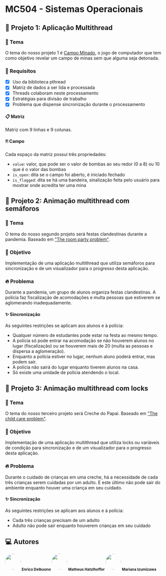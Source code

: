 # MC504 - Sistemas Operacionais

## 💽 Projeto 1: Aplicação Multithread 

### 🎲 Tema 
O tema do nosso projeto 1 é  [Campo Minado](https://pt.wikipedia.org/wiki/Campo_minado), o jogo de computador que tem como objetivo revelar um campo de minas sem que alguma seja detonada.

### 📌 Requisitos 
- [x] Uso da biblioteca pthread 
- [x] Matriz de dados a ser lida e processada
- [x] Threads colaboram neste processamento
- [x] Estratégias para divisão de trabalho
- [x] Problema que dispense sincronização durante o processamento

#### 📋 Matriz 
Matriz com 9 linhas e 9 colunas. 

#### 🃏 Campo

Cada espaço da matriz possui três propriedades:

* ``value``: valor, que pode ser o valor de bombas ao seu redor (0 a 8) ou 10 que é o valor das bombas
* ``is_open``: dita se o campo foi aberto, é iniciado fechado
* ``is_flagged``: dita se há uma bandeira, sinalização feita pelo usuário para mostrar onde acredita ter uma mina

## 💽 Projeto 2: Animação multithread com semáforos

### 🎉 Tema
O tema do nosso segundo projeto será festas clandestinas durante a pandemia. Baseado em ["The room party problem"](https://greenteapress.com/semaphores/LittleBookOfSemaphores.pdf).

### 🎯 Objetivo
Implementação de uma aplicação multithread que utiliza semáforos para sincronização e de um visualizador para o progresso desta aplicação.

### 🔥 Problema
Durante a pandemia, um grupo de alunos organiza festas clandestinas. A polícia faz fiscalização de acomodações e multa pessoas que estiverem se aglomerando inadequadamente.

#### ✨ Sincronização
As seguintes restrições se aplicam aos alunos e à polícia:
* Qualquer número de estudantes pode estar na festa ao mesmo tempo.
* A polícia só pode entrar na acomodação se não houverem alunos no lugar (fiscalização) ou se houverem mais de 20 (multa as pessoas e dispersa a aglomeração).
* Enquanto a polícia estiver no lugar, nenhum aluno poderá entrar, mas podem sair.
* A polícia não sairá do lugar enquanto tiverem alunos na casa.
* Só existe uma unidade de polícia atendendo o local.

## 💽 Projeto 3: Animação multithread com locks

### 🍼 Tema
O tema do nosso terceiro projeto será Creche do Papai. Baseado em ["The child care problem"](https://greenteapress.com/semaphores/LittleBookOfSemaphores.pdf).

### 🎯 Objetivo
Implementação de uma aplicação multithread que utiliza locks ou variáveis de condição para sincronização e de um visualizador para o progresso desta aplicação.

### 🔥 Problema
Durante o cuidado de crianças em uma creche, há a necessidade de cada três crianças serem cuidadas por um adulto. E este último não pode sair do ambiente enquanto houver uma criança em seu cuidado.

#### ✨ Sincronização
As seguintes restrições se aplicam aos alunos e à polícia:
* Cada três crianças precisam de um adulto
* Adulto não pode sair enquanto houverem crianças em seu cuidado

## 💻 Autores 

<img style="border-radius: 50%;" src="https://avatars.githubusercontent.com/u/42704998?v=4" width="50px;" alt=""/><sub><b> Enrico Delbuono </b></sub>
<img style="border-radius: 50%;" src="https://avatars.githubusercontent.com/u/48157146?v=4" width="50px;" alt=""/><sub><b> Matheus Hatzlhoffer </b></sub>
<img style="border-radius: 50%;" src="https://avatars.githubusercontent.com/u/42664943?v=4" width="50px;" alt=""/><sub><b> Mariana Izumizawa </b></sub>
